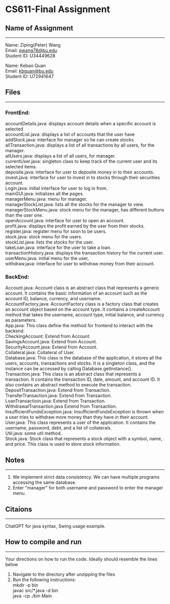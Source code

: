 # CS611-Final Assignment
## Name of Assignment
---------------------------------------------------------------------------
Name: Ziping(Peter) Wang  
Email: pwang78@bu.edu  
Student ID: U34449628  

Name: Kebao Quan  
Email: kbquan@bu.edu  
Student ID: U72941647  

## Files
---------------------------------------------------------------------------
### FrontEnd:  
accountDetails.java: displays account details when a specific account is selected    
accountList.java: displays a list of accounts that the user have  
addStock.java: interface for manager so he can create stocks  
allTransaction.java: displays a list of all transactions by all users, for the manager.  
allUsers.java: displays a list of all users, for manager.  
currentUser.java: singleton class to keep track of the current user and its selected items.  
deposite.java: interface for user to deposite money in to their accounts.   
invest.java: interface for user to invest in to stocks through their securities account.  
Login.java: initial interface for user to log in from.  
mainGUI.java: initializes all the pages.  
managerMenu.java: menu for manager.  
managerStockList.java: lists all the stocks for the manager to view.  
managerStockMenu.java: stock menu for the manager, has different buttons than the user one.  
openAccount.java: interface for user to open an account.  
profit.java: displays the profit earned by the user from their stocks.  
register.java: register menu for soon to be users.  
stock.java: stock menu for the users.  
stockList.java: lists the stocks for the user.  
takeLoan.java: interface for the user to take a loan.  
transactionHistory.java: displays the transaction history for the current user.  
userMenu.java: initial menu for the user,  
withdraw.java: interface for user to withdraw money from their account.  

### BackEnd:  
Account.java:  Account class is an abstract class that represents a generic account. It contains the basic information of an account such as the account ID, balance, currency, and username.  
AccountFactory.java: AccountFactory class is a factory class that creates an account object based on the account type. It contains a createAccount method that takes the username, account type, initial balance, and currency as parameters.  
App.java: This class define the method for frontend to interact with the backend.  
CheckingAccount: Extend from Account.  
SavingsAccount.java: Extend from Account.  
SecurityAccount.java: Extend from Account.  
Collateral.java: Collateral of User.  
Database.java: This class is the database of the application, it stores all the users, accounts, transactions and stocks. It is a singleton class, and the instance can be accessed by calling Database.getInstance().  
Transaction.java: This class is an abstract class that represents a transaction. It contains the transaction ID, date, amount, and account ID. It also contains an abstract method to execute the transaction.  
DepositTransaction.java: Extend from Transaction.  
TransferTransaction.java: Extend from Transaction.  
LoanTransactioin.java: Extend from Transaction.  
WithdrawalTransaction.java Extend from Transaction.  
InsufficientFundsException.java: InsufficientFundsException is thrown when a user tries to withdraw more money than they have in their account.  
User.java: This class represents a user of the application. It contains the username, password, debt, and a list of collaterals.  
Util.java: some util method.  
Stock.java: Stock class that represents a stock object with a symbol, name, and price. This class is used to store stock information.  

## Notes
---------------------------------------------------------------------------
1. We implement strict data consistency. We can have multiple programs accessing the same database.
2. Enter "manager" for both username and password to enter the manager menu.

## Citaions
---------------------------------------------------------------------------
ChatGPT for java syntax, Swing usage example.


## How to compile and run
---------------------------------------------------------------------------
Your directions on how to run the code. Ideally should resemble the lines below

1. Navigate to the directory after unzipping the files
2. Run the following instructions:  
mkdir -p bin  
javac src/*.java -d bin  
java -cp ./bin Main

